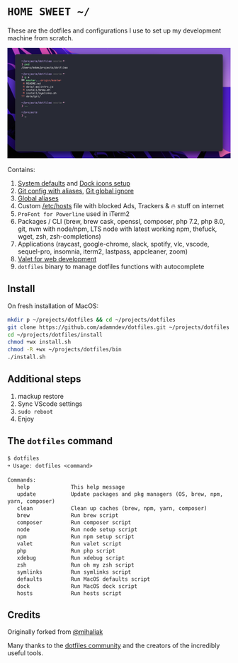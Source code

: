 # `HOME SWEET ~/`

These are the dotfiles and configurations I use to set up my development machine from scratch.

![iTerm2.app](/screenshot.png?raw=true 'iTerm2')

Contains:

1. [System defaults](https://github.com/adamndev/dotfiles/blob/master/macos/defaults.sh) and [Dock icons setup](https://github.com/adamndev/dotfiles/blob/master/macos/dock.sh)
2. [Git config with aliases](https://github.com/adamndev/dotfiles/blob/master/dots/.gitconfig), [Git global ignore](https://github.com/adamndev/dotfiles/blob/master/dots/.gitignore_global)
3. [Global aliases](https://github.com/adamndev/dotfiles/blob/master/dots/.aliases)
4. Custom [/etc/hosts](https://github.com/adamndev/dotfiles/blob/master/etc/hosts) file with blocked Ads, Trackers & 🔥 stuff on internet
5. `ProFont for Powerline` used in iTerm2
6. Packages / CLI (brew, brew cask, openssl, composer, php 7.2, php 8.0, git, nvm with node/npm, LTS node with latest working npm, thefuck, wget, zsh, zsh-completions)
7. Applications (raycast, google-chrome, slack, spotify, vlc, vscode, sequel-pro, insomnia, iterm2, lastpass, appcleaner, zoom)
8. [Valet for web development](https://github.com/laravel/valet)
9. `dotfiles` binary to manage dotfiles functions with autocomplete

## Install

On fresh installation of MacOS:

```bash
mkdir p ~/projects/dotfiles && cd ~/projects/dotfiles
git clone https://github.com/adamndev/dotfiles.git ~/projects/dotfiles
cd ~/projects/dotfiles/install
chmod +wx install.sh
chmod -R +wx ~/projects/dotfiles/bin
./install.sh
```

## Additional steps

1. mackup restore
2. Sync VScode settings
3. `sudo reboot`
4. Enjoy

## The `dotfiles` command

    $ dotfiles
    ￫ Usage: dotfiles <command>

    Commands:
       help             This help message
       update           Update packages and pkg managers (OS, brew, npm, yarn, composer)
       clean            Clean up caches (brew, npm, yarn, composer)
       brew             Run brew script
       composer         Run composer script
       node             Run node setup script
       npm              Run npm setup script
       valet            Run valet script
       php              Run php script
       xdebug           Run xdebug script
       zsh              Run oh my zsh script
       symlinks         Run symlinks script
       defaults         Run MacOS defaults script
       dock             Run MacOS dock script
       hosts            Run hosts script

## Credits

Originally forked from [@mihaliak](https://github.com/mihaliak/dotfiles)

Many thanks to the [dotfiles community](http://dotfiles.github.io/) and the creators of the incredibly useful tools.
